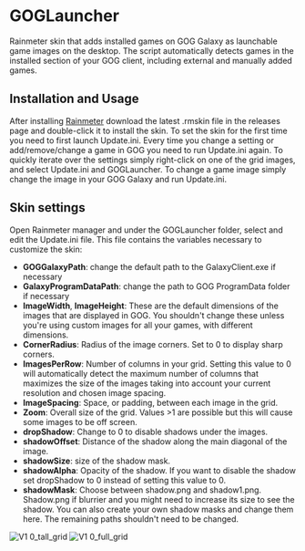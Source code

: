 # GOGLauncher
Rainmeter skin that adds installed games on GOG Galaxy as launchable game images on the desktop. The script automatically detects games in the installed section of your GOG client, including external and manually added games.

## Installation and Usage
After installing [Rainmeter](https://www.rainmeter.net/) download the latest .rmskin file in the releases page and double-click it to install the skin. To set the skin for the first time you need to first launch Update.ini. 
Every time you change a setting or add/remove/change a game in GOG you need to run Update.ini again.
To quickly iterate over the settings simply right-click on one of the grid images, and select Update.ini and GOGLauncher.
To change a game image simply change the image in your GOG Galaxy and run Update.ini.

## Skin settings
Open Rainmeter manager and under the GOGLauncher folder, select and edit the Update.ini file. This file contains the variables necessary to customize the skin:

 - **GOGGalaxyPath**: change the default path to the GalaxyClient.exe if necessary
 - **GalaxyProgramDataPath**: change the path to GOG ProgramData folder if necessary
 - **ImageWidth**, **ImageHeight**: These are the default dimensions of the images that are displayed in GOG. You shouldn't change these unless you're using custom images for all your games, with different dimensions.
 - **CornerRadius**: Radius of the image corners. Set to 0 to display sharp corners.
 - **ImagesPerRow**: Number of columns in your grid. Setting this value to 0 will automatically detect the maximum number of columns that maximizes the size of the images taking into account your current resolution and chosen image spacing.
 - **ImageSpacing**: Space, or padding, between each image in the grid.
 - **Zoom**: Overall size of the grid. Values >1 are possible but this will cause some images to be off screen.
 - **dropShadow**: Change to 0 to disable shadows under the images.
 - **shadowOffset**: Distance of the shadow along the main diagonal of the image.
 - **shadowSize**: size of the shadow mask.
 - **shadowAlpha**: Opacity of the shadow. If you want to disable the shadow set dropShadow to 0 instead of setting this value to 0.
 - **shadowMask**: Choose between shadow.png and shadow1.png. Shadow.png if blurrier and you might need to increase its size to see the shadow. You can also create your own shadow masks and change them here.
 The remaining paths shouldn't need to be changed.

![V1 0_tall_grid](https://github.com/powmod/GOGLauncher/assets/10146681/03178641-6010-4200-951e-0cbbce8cd1b4)
![V1 0_full_grid](https://github.com/powmod/GOGLauncher/assets/10146681/21d7f0ea-740a-433c-8a16-70da446304c4)
